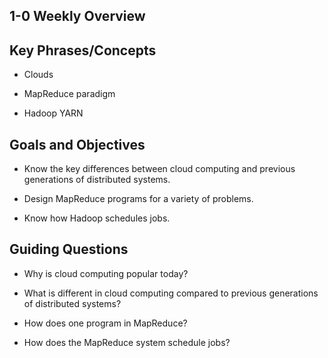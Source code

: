 ## 1-0 Weekly Overview

## Key Phrases/Concepts

- Clouds

- MapReduce paradigm

- Hadoop YARN

## Goals and Objectives

- Know the key differences between cloud computing and previous generations of distributed systems.

- Design MapReduce programs for a variety of problems.

- Know how Hadoop schedules jobs.

## Guiding Questions

- Why is cloud computing popular today?

- What is different in cloud computing compared to previous generations of distributed systems?

- How does one program in MapReduce?

- How does the MapReduce system schedule jobs?